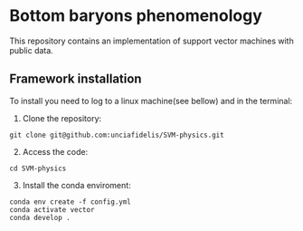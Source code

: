 # Bottom baryons phenomenology

This repository contains an implementation of support vector machines with public data.

## Framework installation

To install you need to log to a linux machine(see bellow) and in the terminal:
1. Clone the repository:
  ```
  git clone git@github.com:unciafidelis/SVM-physics.git
  ```
2. Access the code:
  ```
  cd SVM-physics
  ```

3. Install the conda enviroment:
  ```
  conda env create -f config.yml
  conda activate vector
  conda develop .
  ```

